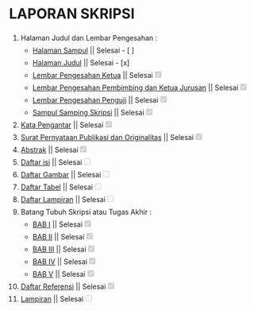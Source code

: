 <h1>LAPORAN SKRIPSI</h1>

<ol style="line-height: 25px;">
  <li>Halaman Judul dan Lembar Pengesahan :
    <ul>
      <li>
        <a href="https://drive.google.com/open?id=1mqn7sCmbJRYoDGJB0WhyBDRvewvv7Yqj">Halaman Sampul</a> || Selesai - [ ]
      </li>
      <li>
        <a href="https://drive.google.com/open?id=18IlwYevN4n5EYvYgdpwRprckna1UyHPe">Halaman Judul</a> || Selesai - [x]
      </li>
      <li>
        <a href="https://drive.google.com/open?id=1RwyYWnxvagO52s4xrGmrDnSEl4nmQkwP">Lembar Pengesahan Ketua</a> || Selesai<input type="checkbox" checked disabled>
      </li>
      <li>
        <a href="https://drive.google.com/open?id=1uKM6Mpriw_wvf7snbgRMNzRWWntchb0g">Lembar Pengesahan Pembimbing dan Ketua Jurusan</a> || Selesai<input type="checkbox" checked disabled>
      </li>
      <li>
        <a href="https://drive.google.com/open?id=1bJWLLfv1hJHZz8q-pVI7zvxVl_oNwjAE">Lembar Pengesahan Penguji</a> || Selesai<input type="checkbox" checked disabled>
      </li>
      <li>
        <a href="https://drive.google.com/open?id=1hvfl9_vKfRSw3XgOZ0DAzq_NFhr8GBy8">Sampul Samping Skripsi</a> || Selesai<input type="checkbox" checked disabled>
      </li>
    </ul>
  </li>
  <li>
    <a href="https://drive.google.com/open?id=1YNrQIBE6vsfLLE3r5rLaTgjrILfceual">Kata Pengantar</a> || Selesai<input type="checkbox" checked disabled></li>
  <li><a href="https://drive.google.com/open?id=1ljio-azvZy4ECgARQwWYc-bcrkbsYZAa">Surat Pernyataan Publikasi dan Originalitas</a> || Selesai<input type="checkbox" checked disabled></li>
  <li><a href="https://drive.google.com/open?id=1yg8J3NRlBJ3VHaH5vumx1PiELdQl84Uv">Abstrak</a> || Selesai<input type="checkbox" checked disabled></li>
  <li><a href="#">Daftar isi</a> || Selesai<input type="checkbox" disabled></li>
  <li><a href="#">Daftar Gambar</a> || Selesai<input type="checkbox" disabled></li>
  <li><a href="#">Daftar Tabel</a> || Selesai<input type="checkbox" disabled></li>
  <li><a href="#">Daftar Lampiran</a> || Selesai<input type="checkbox" disabled></li>
  <li>
    Batang Tubuh Skripsi atau Tugas Akhir :
    <ul>
      <li>
        <a href="https://drive.google.com/open?id=12usvWrShbKbCCmshU-8i6SiitqWsAEN9">BAB I</a> || Selesai<input type="checkbox" checked disabled>
      </li>
      <li>
        <a href="https://drive.google.com/open?id=1ChnvpM9M84Uiogh3IcCqaSGdW3MNOFK8">BAB II</a> || Selesai<input type="checkbox" checked disabled>
      </li>
      <li>
        <a href="https://drive.google.com/open?id=1P4WRHza7GB8tDTfek1Awz6nlRBU7YmX-">BAB III</a> || Selesai<input type="checkbox" checked disabled>
      </li>
      <li>
        <a href="https://drive.google.com/open?id=1t10MAmuICX-JrMUifMJuxg_nM11FxtE0">BAB IV</a> || Selesai<input type="checkbox" checked disabled>
      </li>
      <li>
        <a href="https://drive.google.com/open?id=1MNIZg2UMGSHSz0s8HnndX2n_yrzWGTwK">BAB V</a> || Selesai<input type="checkbox" checked disabled>
      </li>
    </ul>
  </li>
  <li><a href="https://drive.google.com/open?id=1wun75oozhIvENr21mYeLtEyf0NYDCSeo">Daftar Referensi</a> || Selesai<input type="checkbox" checked disabled></li>
  <li><a href="#">Lampiran</a> || Selesai<input type="checkbox" disabled></li>
</ol>
